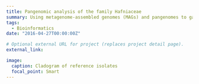 ```yaml
---
title: Pangenomic analysis of the family Hafniaceae
summary: Using metagenome-assembled genomes (MAGs) and pangenomes to gain insights into traits of the genus Hafnia
tags:
  - Bioinformatics
date: "2016-04-27T00:00:00Z"

# Optional external URL for project (replaces project detail page).
external_link: 

image:
  caption: Cladogram of reference isolates
  focal_point: Smart
---
```

